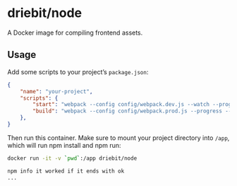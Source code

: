 driebit/node
============

A Docker image for compiling frontend assets. 

Usage
-----

Add some scripts to your project’s `package.json`:

```json
{
    "name": "your-project",
    "scripts": {
        "start": "webpack --config config/webpack.dev.js --watch --progress --profile --bail",
        "build": "webpack --config config/webpack.prod.js --progress --profile --bail"
    },     
}
```

Then run this container. Make sure to mount your project directory into `/app`,
which will run npm install and npm run:

```bash
docker run -it -v `pwd`:/app driebit/node 

npm info it worked if it ends with ok
...

```
